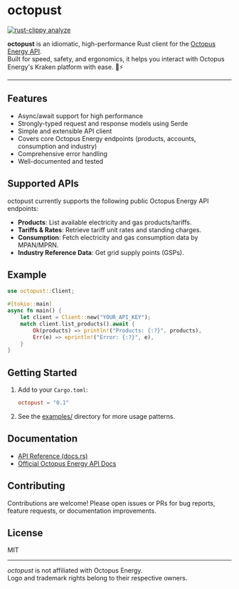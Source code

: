 # octopust

[![rust-clippy analyze](https://github.com/ishantanu/octopust/actions/workflows/rust_clippy.yml/badge.svg)](https://github.com/ishantanu/octopust/actions/workflows/rust_clippy.yml)

**octopust** is an idiomatic, high-performance Rust client for the [Octopus Energy API](https://developer.octopus.energy/rest/guides).  
Built for speed, safety, and ergonomics, it helps you interact with Octopus Energy's Kraken platform with ease. 🐙⚡

---

## Features

- Async/await support for high performance
- Strongly-typed request and response models using Serde
- Simple and extensible API client
- Covers core Octopus Energy endpoints (products, accounts, consumption and industry)
- Comprehensive error handling
- Well-documented and tested

## Supported APIs

octopust currently supports the following public Octopus Energy API endpoints:

- **Products**: List available electricity and gas products/tariffs.
- **Tariffs & Rates**: Retrieve tariff unit rates and standing charges.
- **Consumption**: Fetch electricity and gas consumption data by MPAN/MPRN.
- **Industry Reference Data**: Get grid supply points (GSPs).

## Example

```rust
use octopust::Client;

#[tokio::main]
async fn main() {
    let client = Client::new("YOUR_API_KEY");
    match client.list_products().await {
        Ok(products) => println!("Products: {:?}", products),
        Err(e) => eprintln!("Error: {:?}", e),
    }
}
```

## Getting Started

1. Add to your `Cargo.toml`:
    ```toml
    octopust = "0.1"
    ```

2. See the [examples/](examples/) directory for more usage patterns.

## Documentation

- [API Reference (docs.rs)](https://docs.rs/octopust/)
- [Official Octopus Energy API Docs](https://developer.octopus.energy/rest/guides)

## Contributing

Contributions are welcome! Please open issues or PRs for bug reports, feature requests, or documentation improvements.

## License

MIT

---

*octopust* is not affiliated with Octopus Energy.  
Logo and trademark rights belong to their respective owners.